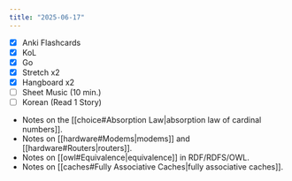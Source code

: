 ```yaml
---
title: "2025-06-17"
---
```


- [x] Anki Flashcards
- [x] KoL
- [x] Go
- [x] Stretch x2
- [x] Hangboard x2
- [ ] Sheet Music (10 min.)
- [ ] Korean (Read 1 Story)

* Notes on the [[choice#Absorption Law|absorption law of cardinal numbers]].
* Notes on [[hardware#Modems|modems]] and [[hardware#Routers|routers]].
* Notes on [[owl#Equivalence|equivalence]] in RDF/RDFS/OWL.
* Notes on [[caches#Fully Associative Caches|fully associative caches]].